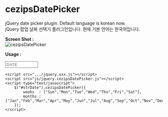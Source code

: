 cezipsDatePicker
================

jQuery date picker plugin. Default language is korean now.<br>
jQuery 팝업 날짜 선택기 플러그인입니다. 현재 기본 언어는 한국어입니다.

**Screen Shot :**<br>
![cezipsDatePicker](https://raw.githubusercontent.com/cezips76/cezipsDatePicker/master/images/screenshot.png)

**Usage :**
<html>
<head>
    <link rel="stylesheet" href="css/cezipsDatePicker.css">
</head>
<body>
    <input type="text" id="strDate" name="strDate" size="10" maxlength="10" required placeholder="DATE">
   
    <script src=".../jquery.xxx.js"></script>
    <script src="js/jquery.cezipsDatePicker.js"></script>
    <script type="text/javascript">
        $("#strDate").cezipsDatePicker({
            weeks  : ["Sun","Mon","Tue","Wed","Thu","Fri","Sat"],
            months : ["Jan","Feb","Mar","Apr","May","Jun","Jul","Aug","Sep","Oct","Nov","Dec"]
        });
    </script>
</body>
</html>
